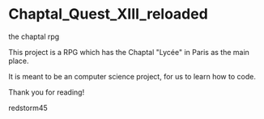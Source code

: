 # Chaptal_Quest_XIII_reloaded
the chaptal rpg

This project is a RPG which has the Chaptal "Lycée" in Paris as the main place.

It is meant to be an computer science project,
for us to learn how to code.

Thank you for reading!

redstorm45
